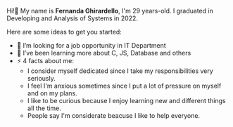 Hi!👋 My name is **Fernanda Ghirardello**, I'm 29 years-old. I graduated in Developing and Analysis of Systems in 2022.

Here are some ideas to get you started:

- 🔭 I’m looking for a job opportunity in IT Department
- 🌱 I’ve been learning more about C, JS, Database and others
- ⚡ 4 facts about me: 
    - I consider myself dedicated since I take my responsibilities very seriously.
    - I feel I'm anxious sometimes  since I put a lot of pressure on myself and on my plans.
    - I like to be curious because I enjoy learning new and different things all the time.
    - People say I'm considerate beacuse I like to help everyone. 

